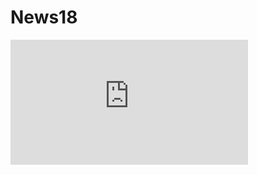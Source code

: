 # News18

<iframe src="https://www.youtube.com/embed/qR2GHkAVq2w?feature=oembed&amp;rel=0&modestbranding=1;" width="380" height="200" frameborder="0" allowfullscreen="allowfullscreen"></iframe>
